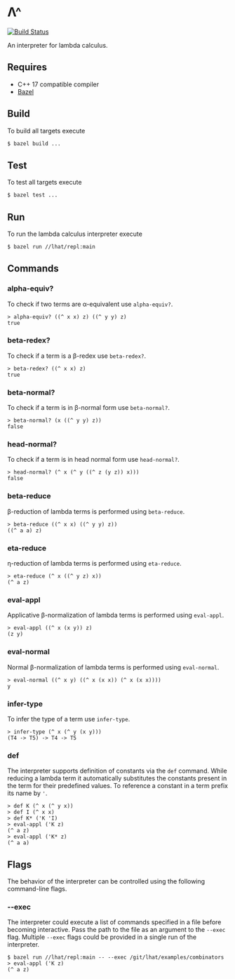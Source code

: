 # Λ^

[![Build Status](https://travis-ci.org/sgatev/lhat.svg?branch=master)](https://travis-ci.org/sgatev/lhat)

An interpreter for lambda calculus.

## Requires

* C++ 17 compatible compiler
* [Bazel](https://bazel.build)

## Build

To build all targets execute

```bash
$ bazel build ...
```

## Test

To test all targets execute

```bash
$ bazel test ...
```

## Run

To run the lambda calculus interpreter execute

```bash
$ bazel run //lhat/repl:main
```

## Commands

### alpha-equiv?

To check if two terms are α-equivalent use `alpha-equiv?`.

```
> alpha-equiv? ((^ x x) z) ((^ y y) z)
true
```

### beta-redex?

To check if a term is a β-redex use `beta-redex?`.

```
> beta-redex? ((^ x x) z)
true
```

### beta-normal?

To check if a term is in β-normal form use `beta-normal?`.

```
> beta-normal? (x ((^ y y) z))
false
```

### head-normal?

To check if a term is in head normal form use `head-normal?`.

```
> head-normal? (^ x (^ y ((^ z (y z)) x)))
false
```

### beta-reduce

β-reduction of lambda terms is performed using `beta-reduce`.

```
> beta-reduce ((^ x x) ((^ y y) z))
((^ a a) z)
```

### eta-reduce

η-reduction of lambda terms is performed using `eta-reduce`.

```
> eta-reduce (^ x ((^ y z) x))
(^ a z)
```

### eval-appl

Applicative β-normalization of lambda terms is performed using `eval-appl`.

```
> eval-appl ((^ x (x y)) z)
(z y)
```

### eval-normal

Normal β-normalization of lambda terms is performed using `eval-normal`.

```
> eval-normal ((^ x y) ((^ x (x x)) (^ x (x x))))
y
```

### infer-type

To infer the type of a term use `infer-type`.

```
> infer-type (^ x (^ y (x y)))
(T4 -> T5) -> T4 -> T5
```

### def

The interpreter supports definition of constants via the `def` command. While
reducing a lambda term it automatically substitutes the constants present in the
term for their predefined values. To reference a constant in a term prefix its name
by `'`.

```
> def K (^ x (^ y x))
> def I (^ x x)
> def K* ('K 'I)
> eval-appl ('K z)
(^ a z)
> eval-appl ('K* z)
(^ a a)
```

## Flags

The behavior of the interpreter can be controlled using the following command-line
flags.

### --exec

The interpreter could execute a list of commands specified in a file before
becoming interactive. Pass the path to the file as an argument to the `--exec`
flag. Multiple `--exec` flags could be provided in a single run of the interpreter.

```
$ bazel run //lhat/repl:main -- --exec /git/lhat/examples/combinators
> eval-appl ('K z)
(^ a z)
```
